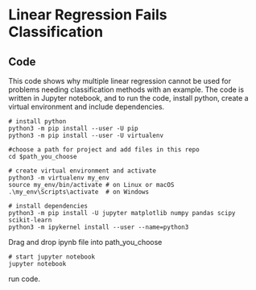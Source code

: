 # Linear Regression Fails Classification

## Code

This code shows why multiple linear regression cannot be used for problems needing classification methods with an example.
The code is written in Jupyter notebook, and to run the code, install python, create a virtual environment and include dependencies.


```
# install python
python3 -m pip install --user -U pip
python3 -m pip install --user -U virtualenv

#choose a path for project and add files in this repo
cd $path_you_choose

# create virtual environment and activate
python3 -m virtualenv my_env
source my_env/bin/activate # on Linux or macOS
.\my_env\Scripts\activate  # on Windows

# install dependencies
python3 -m pip install -U jupyter matplotlib numpy pandas scipy scikit-learn
python3 -m ipykernel install --user --name=python3
```
Drag and drop ipynb file into path_you_choose
```
# start jupyter notebook
jupyter notebook
```
run code.
